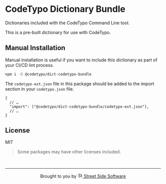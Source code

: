 # CodeTypo Dictionary Bundle

Dictionaries included with the CodeTypo Command Line tool.

This is a pre-built dictionary for use with CodeTypo.

## Manual Installation

Manual installation is useful if you want to include this dictionary as part of your CI/CD lint process.

```sh
npm i -D @codetypo/dict-codetypo-bundle
```

The `codetypo-ext.json` file in this package should be added to the import section in your `codetypo.json` file.

```jsonc
{
  // …
  "import": ["@codetypo/dict-codetypo-bundle/codetypo-ext.json"],
  // …
}
```

## License

MIT

> Some packages may have other licenses included.

<!--- @@inject: ../../static/footer.md --->

<br/>

---

<p align="center">
Brought to you by <a href="https://streetsidesoftware.com" title="Street Side Software">
<img width="16" alt="Street Side Software Logo" src="https://i.imgur.com/CyduuVY.png" /> Street Side Software
</a>
</p>

<!--- @@inject-end: ../../static/footer.md --->
